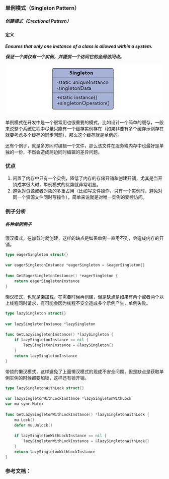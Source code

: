 ### 单例模式（Singleton Pattern）

##### 创建模式（Creational Pattern）

#### 定义

***Ensures that only one instance of a class is allowed within a system.***

***保证一个类仅有一个实例，并提供一个访问它的全局访问点。***

![singleton Pattern UML](https://github.com/nox60/go-design-pattern/blob/master/images/singleton_pattern.png)

单例模式在开发中是一个很常用也很重要的模式，比如设计一个简单的缓存，一般来说整个系统进程中尽量只能有一个缓存实例存在（如果非要有多个缓存示例存在就要考虑多个缓存的同步问题），那么这个缓存就是单例的。

还有个例子，就是多方同时编辑一个文件，那么该文件在服务端内存中也最好是单独的一份，不然会造成两边同时编辑的差异问题。

### 优点
1. 闲置了内存中只有一个实例，降低了内存的存储开销和创建开销，尤其是当开销成本很大时，单例模式的优势就非常明显。
2. 避免对资源或者对象的多重占用（比如写文件操作，只有一个实例时，避免对同一个资源文件同时写操作），简单来说就是对唯一实例的受控访问。

### 例子分析

##### 各种单例例子
饿汉模式，在加载时就创建，这样的缺点是如果单例一直用不到，会造成内存的开销。

```go
type eagerSingleton struct{}

var eagerSingletonInstance *eagerSingleton = &eagerSingleton{}

func GetEagerSingletonInstance() *eagerSingleton {
	return eagerSingletonInstance
}
```

懒汉模式，也就是懒加载，在需要时候再创建，但是缺点是如果有两个或者两个以上线程同时请求，有可能会因为线程不安全造成多个示例产生，单例失败。
```go
type lazySingleton struct{}

var lazySingletonInstance *lazySingleton

func GetLazySingletonInstance() *lazySingleton {
	if lazySingletonInstance == nil {
		lazySingletonInstance = &lazySingleton{}
	}
	return lazySingletonInstance
}
```

带锁的懒汉模式，这样避免了上面懒汉模式的现成不安全问题，但是缺点是获取单例实例的时候都要加锁，这样还有锁开销。
```go
type lazySingletonWithLock struct{}

var lazySingletonWithLockInstance *lazySingletonWithLock
var mu sync.Mutex

func GetLazySingletonWithLockInstance() *lazySingletonWithLock {
	mu.Lock()
	defer mu.Unlock()

	if lazySingletonWithLockInstance == nil {
		lazySingletonWithLockInstance = &lazySingletonWithLock{}
	}
	return lazySingletonWithLockInstance
}
```


### 参考文档：
